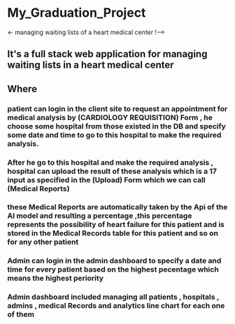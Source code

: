 # My_Graduation_Project
<- managing waiting lists of a heart medical center !-->

## It's a full stack web application for managing waiting lists in a heart medical center 
## Where
### patient can login in the client site to request an appointment for medical analysis by (CARDIOLOGY REQUISITION) Form , he choose some hospital from those existed in the DB and specify some date and time to go to this hospital to make the required analysis.
### After he go to this hospital and make the required analysis , hospital can upload the result of these analysis which is a 17 input as specified in the (Upload) Form which we can call (Medical Reports)
### these Medical Reports are automatically taken by the Api of the AI model and resulting a percentage ,this percentage represents the possibility of heart failure for this patient and  is stored in the Medical Records table for this patient and so on for any other patient 
### Admin can login in the admin dashboard to specify a date and time for every patient based on the highest pecentage which means the highest periority 
### Admin dashboard included managing all patients , hospitals , admins , medical Records and analytics line chart for each one of them  
